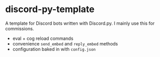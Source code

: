 # discord-py-template
A template for Discord bots written with Discord.py. I mainly use this for commissions.

- eval + cog reload commands
- convenience `send_embed` and `reply_embed` methods
- configuration baked in with `config.json`
